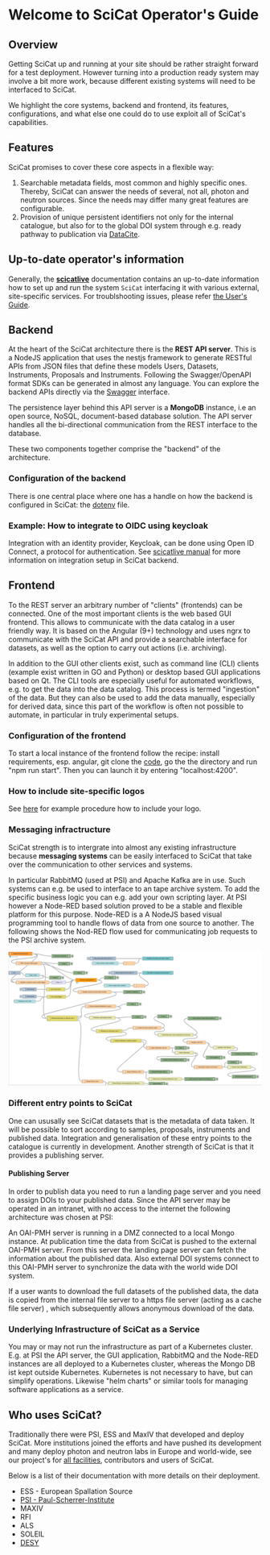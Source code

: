 # Welcome to SciCat Operator's Guide

## Overview

Getting SciCat up and running at your site should be rather straight forward for a test deployment. However turning into a production ready system may involve a bit more work, because different existing systems will need to be interfaced to SciCat.

We highlight the core systems, backend and frontend, its features, configurations, and what else one could do to use exploit all of SciCat's capabilities.

## Features 

SciCat promises to cover these core aspects in a flexible way:

1. Searchable metadata fields, most common and highly specific ones. Thereby, SciCat can answer the needs of several, not all, photon and neutron sources. Since the needs may differ many great features are configurable.
2. Provision of unique persistent identifiers not only for the internal catalogue, but also for to the global DOI system through e.g. ready pathway to publication via [DataCite](https://datacite.org/). 



## Up-to-date operator's information
Generally, the [**scicatlive**](https://www.scicatproject.org/scicatlive/latest/) documentation contains an up-to-date information how to set up and run the system ```SciCat``` interfacing it with various external, site-specific services. For troublshooting issues, please refer [the User's Guide](../troubleshoot/index.md).

## Backend
At the heart of the SciCat architecture there is the **REST API server**. This is a NodeJS application that uses the nestjs framework to generate RESTful APIs from JSON files that define these models Users, Datasets, Instruments, Proposals and Instruments. Following the Swagger/OpenAPI format SDKs can be generated in almost any language. You can explore the backend APIs directly via the [Swagger](../swagger/index.md) interface.

The persistence layer behind this API server is a **MongoDB** instance, i.e an open source, NoSQL, document-based database solution. The API server handles all the bi-directional communication from the REST interface to the database.

These two components together comprise the "backend" of the architecture.

### Configuration of the backend
There is one central place where one has a handle on how the backend is configured in SciCat: the [dotenv](../backendconfig/index.md) file.

### Example: How to integrate to OIDC using keycloak

Integration with an identity provider, Keycloak, can be done using Open ID Connect, a protocol for authentication.
See [scicatlive manual](https://www.scicatproject.org/scicatlive/latest/services/backend/services/keycloak/) for more information on integration setup in SciCat backend.

## Frontend

To the REST server an arbitrary number of "clients" (frontends) can be connected. One of the most important clients is the web based GUI frontend. This allows to communicate with the data catalog in a user friendly way. It is based on the Angular (9+) technology and uses ngrx to communicate with the SciCat API and provide a searchable interface for datasets, as well as the option to carry out actions (i.e. archiving).

In addition to the GUI other clients exist, such as command line (CLI) clients (example exist written in GO and Python) or desktop based GUI applications based on Qt. The CLI tools are especially useful for automated workflows, e.g. to get the data into the data catalog. This process is termed "ingestion" of the data. But they can also be used to add the data manually, especially for derived data, since this part of the workflow is often not possible to automate, in particular in truly experimental setups.

### Configuration of the frontend

To start a local instance of the frontend follow the recipe: install requirements, esp. angular, git clone the [code](https://github.com/SciCatProject/frontend), go the the directory and run "npm run start". Then you can launch it by entering "localhost:4200".

### How to include site-specific logos
See [here](https://github.com/SciCatProject/frontend/blob/master/SITE-LOGO-CONFIGURATION.md) for example procedure how to include your logo.

### Messaging infractructure

SciCat strength is to intergrate into almost any existing infrastructure because **messaging systems** can be easily interfaced to SciCat that take over the communication to other services and systems.

In particular RabbitMQ (used at PSI) and Apache Kafka are in use. Such systems can e.g. be used to interface to an tape archive system. To add the specific business logic you can e.g. add your own scripting layer. At PSI however a Node-RED based solution proved to be a stable and flexible platform for this purpose. Node-RED is a A NodeJS based visual programming tool to handle flows of data from one source to another. The following shows the Nod-RED flow used for communicating job requests to the PSI archive system.

![Node-RED](img/job-assembler.png)


### Different entry points to SciCat

One can ususally see SciCat datasets that is the metadata of data taken. It will be possible to sort according to samples, proposals, instruments and published data. Integration and generalisation of these entry points to the catalogue is currently in development. Another strength of SciCat is that it provides a publishing server.

#### Publishing Server

In order to publish data you need to run a landing page server and you need to assign DOIs to your published data. Since the API server may be operated in an intranet, with no access to the internet the following architecture was chosen at PSI:

An OAI-PMH server is running in a DMZ connected to a local Mongo instance. At publication time the data from SciCat is pushed to the external OAI-PMH server. From this server the landing page server can fetch the information about the published data. Also external DOI systems connect to this OAI-PMH server to synchronize the data with the world wide DOI system.

If a user wants to download the full datasets of the published data, the data is copied from the internal file server to a https file server (acting as a cache file server) , which subsequently allows anonymous download of the data.

### Underlying Infrastructure of SciCat as a Service

You may or may not run the infrastructure as part of a Kubernetes cluster. E.g. at PSI the API server, the GUI application, RabbitMQ and the Node-RED instances are all deployed to a Kubernetes cluster, whereas the Mongo DB ist kept outside Kubernetes. Kubernetes is not necessary to have, but can simplify operations. Likewise "helm charts" or similar tools for managing software applications as a service. <!--Also, the separation into internet and intranet zones can be defined as required -- OK HOW??. You can, of course, operate the whole infrastructure directly in internet accessible servers, if security policies permit.-->

## Who uses SciCat?

Traditionally there were PSI, ESS and MaxIV that developed and deploy SciCat. More institutions joined the efforts and have pushed its development and many deploy photon and neutron labs in Europe and world-wide, see our project's for [all facilities](https://www.scicatproject.org/#facilities), contributors and users of SciCat.

Below is a list of their documentation with more details on their deployment.

* ESS - European Spallation Source
* [PSI - Paul-Scherrer-Institute](../sites/PSI/index.md)
* MAXIV 
* RFI
* ALS 
* SOLEIL
* [DESY](../sites/DESY/index.md)



